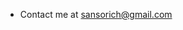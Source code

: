 - Contact me at sansorich@gmail.com

<!---
VizorAX/VizorAX is a ✨ special ✨ repository because its `README.md` (this file) appears on your GitHub profile.
You can click the Preview link to take a look at your changes.
--->
